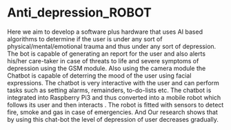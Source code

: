 # Anti_depression_ROBOT
Here we aim to develop a software plus hardware that uses AI based algorithms to determine if the user is under any sort of physical/mental/emotional trauma and thus under any sort of depression.  The bot is capable of generating an report for the user and also alerts his/her care-taker in case of threats to life and severe symptoms of depression using the GSM module.  Also using the camera module the Chatbot is capable of deterring the mood of the user using facial expressions. The chatbot is very interactive with the user and can perform tasks such as setting alarms, remainders, to-do-lists etc. The chatbot is integrated into Raspberry Pi3 and thus converted into a mobile robot which follows its user and then interacts . The robot is fitted with sensors to detect fire, smoke and gas in case of emergencies. And Our research shows that by using this chat-bot the level of depression of user decreases gradually.
